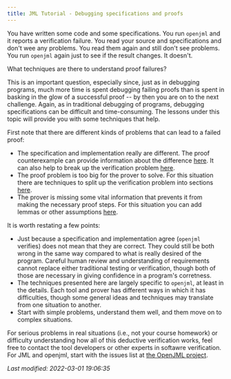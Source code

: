 ```yaml
---
title: JML Tutorial - Debugging specifications and proofs
---
```


You have written some code and some specifications. You run `openjml` and it reports a verification failure. You read your source and specifications and don't wee any problems. You read them again and still don't see problems. You run `openjml` again just to see if the result changes. It doesn't.

What techniques are there to understand proof failures? 

This is an important question, especially since, just as in debugging programs, much more time is spent 
debugging failing proofs than is spent in basking in the glow of a successful proof -- by then you are on to the next challenge. Again, as in traditional debugging of programs, debugging specifications can be difficult and time-consuming. The lessons under this topic will provide you with some techniques that help.

First note that there are different kinds of problems that can lead to a failed proof:
* The specification and implementation really are different. The proof counterexample can provide information about the difference [here](InspectingCounterexamples). It can also help to break up the verification problem [here](SplittingProofs).
* The proof problem is too big for the prover to solve. For this situation there are techniques to split up the verification problem into sections [here](SplittingPProofProblems).
* The prover is missing some vital information that prevents it from making the necessary proof steps. For this situation you can add lemmas or other assumptions [here](Lemmas).

It is worth restating a few points:
* Just because a specification and implementation agree (`openjml` verifies) does not mean that they are correct. They could still be both wrong in the same way compared to what is really desired of the program. Careful human review and understanding of requirements cannot replace either traditional testing or verification, though both of those are necessary in giving confidence in a program's corretness.
* The techniques presented here are largely specific to `openjml`, at least in the details. Each tool and prover has different ways in which it has difficulties, though some general ideas and techniques may translate from one situation to another.
* Start with simple problems, understand them well, and them move on to complex situations.

For serious problems in real situations (i.e., not your course homework) or difficulty understanding how all of this deductive verification works, feel free to contact the tool developers or other experts in softawre verification. For JML and openjml, start with the issues list at [the OpenJML project](https://github.com/OpenJML/OpenJML/issues).


_Last modified: 2022-03-01 19:06:35_
